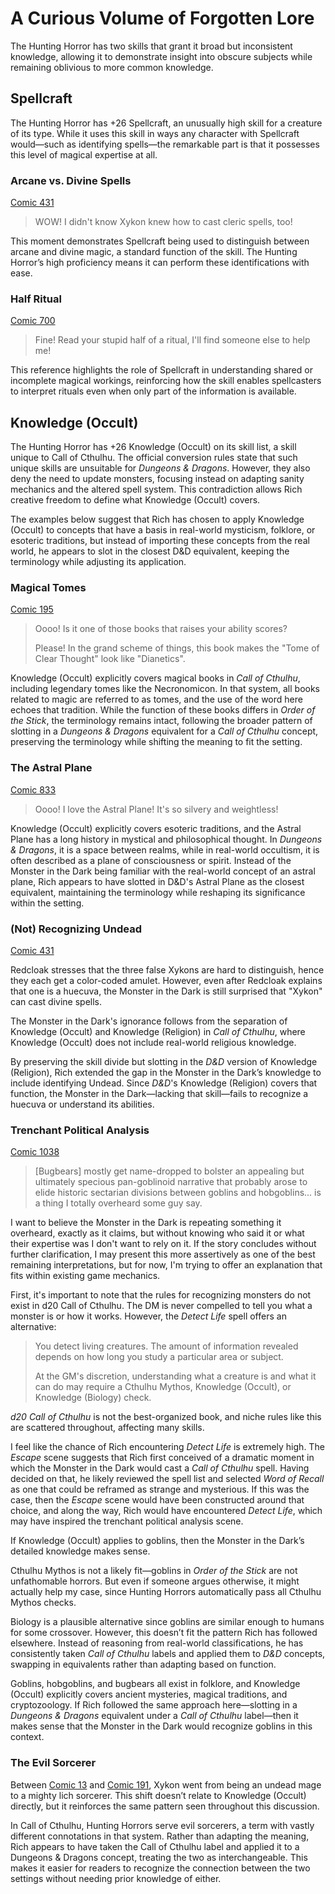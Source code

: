 # A Curious Volume of Forgotten Lore

The Hunting Horror has two skills that grant it broad but inconsistent knowledge, allowing it to demonstrate insight into obscure subjects while remaining oblivious to more common knowledge.

## Spellcraft

The Hunting Horror has +26 Spellcraft, an unusually high skill for a creature of its type. While it uses this skill in ways any character with Spellcraft would—such as identifying spells—the remarkable part is that it possesses this level of magical expertise at all.

### Arcane vs. Divine Spells

[Comic 431](https://www.giantitp.com/comics/oots0431.html)

> WOW! I didn't know Xykon knew how to cast cleric spells, too!

This moment demonstrates Spellcraft being used to distinguish between arcane and divine magic, a standard function of the skill. The Hunting Horror’s high proficiency means it can perform these identifications with ease.

### Half Ritual

[Comic 700](https://www.giantitp.com/comics/oots0700.html)

> Fine! Read your stupid half of a ritual, I'll find someone else to help me!

This reference highlights the role of Spellcraft in understanding shared or incomplete magical workings, reinforcing how the skill enables spellcasters to interpret rituals even when only part of the information is available.

## Knowledge (Occult)

The Hunting Horror has +26 Knowledge (Occult) on its skill list, a skill unique to Call of Cthulhu. The official conversion rules state that such unique skills are unsuitable for *Dungeons & Dragons*. However, they also deny the need to update monsters, focusing instead on adapting sanity mechanics and the altered spell system. This contradiction allows Rich creative freedom to define what Knowledge (Occult) covers.

The examples below suggest that Rich has chosen to apply Knowledge (Occult) to concepts that have a basis in real-world mysticism, folklore, or esoteric traditions, but instead of importing these concepts from the real world, he appears to slot in the closest D&D equivalent, keeping the terminology while adjusting its application.

### Magical Tomes

[Comic 195](https://www.giantitp.com/comics/oots0195.html)

> Oooo! Is it one of those books that raises your ability scores?
>
> Please! In the grand scheme of things, this book makes the "Tome of Clear Thought" look like "Dianetics".

Knowledge (Occult) explicitly covers magical books in *Call of Cthulhu*, including legendary tomes like the Necronomicon. In that system, all books related to magic are referred to as tomes, and the use of the word here echoes that tradition. While the function of these books differs in *Order of the Stick*, the terminology remains intact, following the broader pattern of slotting in a *Dungeons & Dragons* equivalent for a *Call of Cthulhu* concept, preserving the terminology while shifting the meaning to fit the setting.

### The Astral Plane

[Comic 833](https://www.giantitp.com/comics/oots0833.html)

> Oooo! I love the Astral Plane! It's so silvery and weightless!

Knowledge (Occult) explicitly covers esoteric traditions, and the Astral Plane has a long history in mystical and philosophical thought. In *Dungeons & Dragons*, it is a space between realms, while in real-world occultism, it is often described as a plane of consciousness or spirit. Instead of the Monster in the Dark being familiar with the real-world concept of an astral plane, Rich appears to have slotted in D&D's Astral Plane as the closest equivalent, maintaining the terminology while reshaping its significance within the setting.

### (Not) Recognizing Undead

[Comic 431](https://www.giantitp.com/comics/oots0431.html)

Redcloak stresses that the three false Xykons are hard to distinguish, hence they each get a color-coded amulet. However, even after Redcloak explains that one is a huecuva, the Monster in the Dark is still surprised that "Xykon" can cast divine spells.

The Monster in the Dark's ignorance follows from the separation of Knowledge (Occult) and Knowledge (Religion) in *Call of Cthulhu*, where Knowledge (Occult) does not include real-world religious knowledge.

By preserving the skill divide but slotting in the *D&D* version of Knowledge (Religion), Rich extended the gap in the Monster in the Dark’s knowledge to include identifying Undead. Since *D&D*'s Knowledge (Religion) covers that function, the Monster in the Dark—lacking that skill—fails to recognize a huecuva or understand its abilities.

### Trenchant Political Analysis

[Comic 1038](https://www.giantitp.com/comics/oots1038.html)

> [Bugbears] mostly get name-dropped to bolster an appealing but ultimately specious pan-goblinoid narrative that probably arose to elide historic sectarian divisions between goblins and hobgoblins... is a thing I totally overheard some guy say.

I want to believe the Monster in the Dark is repeating something it overheard, exactly as it claims, but without knowing who said it or what their expertise was I don't want to rely on it. If the story concludes without further clarification, I may present this more assertively as one of the best remaining interpretations, but for now, I'm trying to offer an explanation that fits within existing game mechanics.

First, it's important to note that the rules for recognizing monsters do not exist in d20 Call of Cthulhu. The DM is never compelled to tell you what a monster is or how it works. However, the *Detect Life* spell offers an alternative:

> You detect living creatures. The amount of information revealed depends on how long you study a particular area or subject.
>
> At the GM's discretion, understanding what a creature is and what it can do may require a Cthulhu Mythos, Knowledge (Occult), or Knowledge (Biology) check.

*d20 Call of Cthulhu* is not the best-organized book, and niche rules like this are scattered throughout, affecting many skills.

I feel like the chance of Rich encountering *Detect Life* is extremely high. The *Escape* scene suggests that Rich first conceived of a dramatic moment in which the Monster in the Dark would cast a *Call of Cthulhu* spell. Having decided on that, he likely reviewed the spell list and selected *Word of Recall* as one that could be reframed as strange and mysterious. If this was the case, then the *Escape* scene would have been constructed around that choice, and along the way, Rich would have encountered *Detect Life*, which may have inspired the trenchant political analysis scene. 

If Knowledge (Occult) applies to goblins, then the Monster in the Dark’s detailed knowledge makes sense.

Cthulhu Mythos is not a likely fit—goblins in *Order of the Stick* are not unfathomable horrors. But even if someone argues otherwise, it might actually help my case, since Hunting Horrors automatically pass all Cthulhu Mythos checks.

Biology is a plausible alternative since goblins are similar enough to humans for some crossover. However, this doesn’t fit the pattern Rich has followed elsewhere. Instead of reasoning from real-world classifications, he has consistently taken *Call of Cthulhu* labels and applied them to *D&D* concepts, swapping in equivalents rather than adapting based on function.

Goblins, hobgoblins, and bugbears all exist in folklore, and Knowledge (Occult) explicitly covers ancient mysteries, magical traditions, and cryptozoology. If Rich followed the same approach here—slotting in a *Dungeons & Dragons* equivalent under a *Call of Cthulhu* label—then it makes sense that the Monster in the Dark would recognize goblins in this context.

### The Evil Sorcerer

Between [Comic 13](https://www.giantitp.com/comics/oots0013.html) and [Comic 191](https://www.giantitp.com/comics/oots0191.html), Xykon went from being an undead mage to a mighty lich sorcerer. This shift doesn’t relate to Knowledge (Occult) directly, but it reinforces the same pattern seen throughout this discussion.&#x20;

In Call of Cthulhu, Hunting Horrors serve evil sorcerers, a term with vastly different connotations in that system. Rather than adapting the meaning, Rich appears to have taken the Call of Cthulhu label and applied it to a Dungeons & Dragons concept, treating the two as interchangeable. This makes it easier for readers to recognize the connection between the two settings without needing prior knowledge of either.
